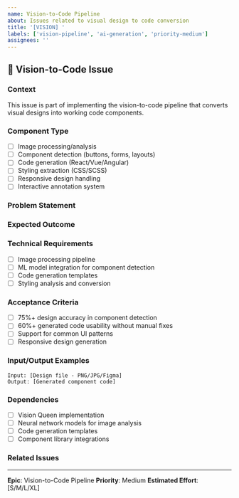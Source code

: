 ```yaml
---
name: Vision-to-Code Pipeline
about: Issues related to visual design to code conversion
title: '[VISION] '
labels: ['vision-pipeline', 'ai-generation', 'priority-medium']
assignees: ''
---
```


## 🎨 Vision-to-Code Issue

### **Context**
This issue is part of implementing the vision-to-code pipeline that converts visual designs into working code components.

### **Component Type**
- [ ] Image processing/analysis
- [ ] Component detection (buttons, forms, layouts)
- [ ] Code generation (React/Vue/Angular)
- [ ] Styling extraction (CSS/SCSS)
- [ ] Responsive design handling
- [ ] Interactive annotation system

### **Problem Statement**
<!-- Describe what vision processing functionality needs to be implemented -->

### **Expected Outcome**
<!-- What should be generated from visual inputs -->

### **Technical Requirements**
- [ ] Image processing pipeline
- [ ] ML model integration for component detection
- [ ] Code generation templates
- [ ] Styling analysis and conversion

### **Acceptance Criteria**
- [ ] 75%+ design accuracy in component detection
- [ ] 60%+ generated code usability without manual fixes
- [ ] Support for common UI patterns
- [ ] Responsive design generation

### **Input/Output Examples**
```
Input: [Design file - PNG/JPG/Figma]
Output: [Generated component code]
```

### **Dependencies**
- [ ] Vision Queen implementation
- [ ] Neural network models for image analysis
- [ ] Code generation templates
- [ ] Component library integrations

### **Related Issues**
<!-- Link to other vision pipeline issues -->

---
**Epic**: Vision-to-Code Pipeline
**Priority**: Medium
**Estimated Effort**: [S/M/L/XL]